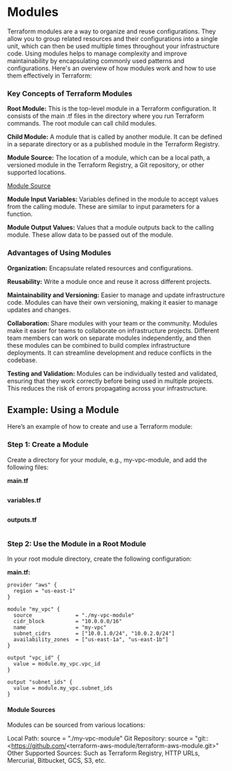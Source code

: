 # Modules

Terraform modules are a way to organize and reuse configurations. They allow you to group related resources and their configurations into a single unit, which can then be used multiple times throughout your infrastructure code. Using modules helps to manage complexity and improve maintainability by encapsulating commonly used patterns and configurations. Here's an overview of how modules work and how to use them effectively in Terraform:

### Key Concepts of Terraform Modules
**Root Module:** This is the top-level module in a Terraform configuration. It consists of the main .tf files in the directory where you run Terraform commands. The root module can call child modules.

**Child Module:** A module that is called by another module. It can be defined in a separate directory or as a published module in the Terraform Registry.

**Module Source:** The location of a module, which can be a local path, a versioned module in the Terraform Registry, a Git repository, or other supported locations.

[Module Source](https://developer.hashicorp.com/terraform/language/modules/sources)

**Module Input Variables:** Variables defined in the module to accept values from the calling module. These are similar to input parameters for a function.

**Module Output Values:** Values that a module outputs back to the calling module. These allow data to be passed out of the module.

### Advantages of Using Modules

**Organization:** Encapsulate related resources and configurations.

**Reusability:** Write a module once and reuse it across different projects.

**Maintainability and Versioning:** Easier to manage and update infrastructure code. Modules can have their own versioning, making it easier to manage updates and changes.

**Collaboration:** Share modules with your team or the community. Modules make it easier for teams to collaborate on infrastructure projects. Different team members can work on separate modules independently, and then these modules can be combined to build complex infrastructure deployments. It can streamline development and reduce conflicts in the codebase.

**Testing and Validation:** Modules can be individually tested and validated, ensuring that they work correctly before being used in multiple projects. This reduces the risk of errors propagating across your infrastructure.


## Example: Using a Module

Here’s an example of how to create and use a Terraform module:

### Step 1: Create a Module
Create a directory for your module, e.g., my-vpc-module, and add the following files:

**main.tf**
```hcl

```

**variables.tf**
```hcl

```

**outputs.tf**
```hcl

```
### Step 2: Use the Module in a Root Module
In your root module directory, create the following configuration:

**main.tf:**
```hcl
provider "aws" {
  region = "us-east-1"
}

module "my_vpc" {
  source              = "./my-vpc-module"
  cidr_block          = "10.0.0.0/16"
  name                = "my-vpc"
  subnet_cidrs        = ["10.0.1.0/24", "10.0.2.0/24"]
  availability_zones  = ["us-east-1a", "us-east-1b"]
}

output "vpc_id" {
  value = module.my_vpc.vpc_id
}

output "subnet_ids" {
  value = module.my_vpc.subnet_ids
}
```

#### Module Sources
Modules can be sourced from various locations:

Local Path: source = "./my-vpc-module"
Git Repository: source = "git::<https://github.com/<terraform-aws-module/terraform-aws-module.git>"
Other Supported Sources: Such as Terraform Registry, HTTP URLs, Mercurial, Bitbucket, GCS, S3, etc.